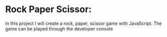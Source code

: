 # Rock Paper Scissor:

In this project I will create a rock, paper, scissor game with JavaScript.
The game can be played through the developer console